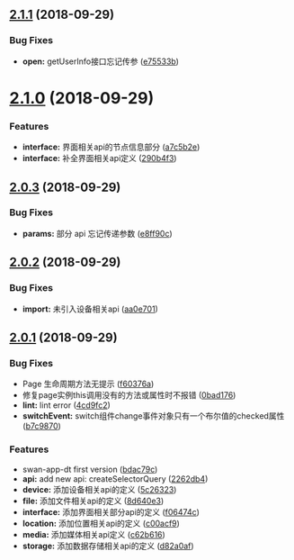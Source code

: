 <a name="2.1.1"></a>
## [2.1.1](https://github.com/moesuiga/swan-app-dt/compare/v2.1.0...v2.1.1) (2018-09-29)


### Bug Fixes

* **open:** getUserInfo接口忘记传参 ([e75533b](https://github.com/moesuiga/swan-app-dt/commit/e75533b))



<a name="2.1.0"></a>
# [2.1.0](https://github.com/moesuiga/swan-app-dt/compare/v2.0.3...v2.1.0) (2018-09-29)


### Features

* **interface:** 界面相关api的节点信息部分 ([a7c5b2e](https://github.com/moesuiga/swan-app-dt/commit/a7c5b2e))
* **interface:** 补全界面相关api定义 ([290b4f3](https://github.com/moesuiga/swan-app-dt/commit/290b4f3))



<a name="2.0.3"></a>
## [2.0.3](https://github.com/moesuiga/swan-app-dt/compare/v2.0.2...v2.0.3) (2018-09-29)


### Bug Fixes

* **params:** 部分 api 忘记传递参数 ([e8ff90c](https://github.com/moesuiga/swan-app-dt/commit/e8ff90c))



<a name="2.0.2"></a>
## [2.0.2](https://github.com/moesuiga/swan-app-dt/compare/v2.0.1...v2.0.2) (2018-09-29)


### Bug Fixes

* **import:** 未引入设备相关api ([aa0e701](https://github.com/moesuiga/swan-app-dt/commit/aa0e701))



<a name="2.0.1"></a>
## [2.0.1](https://github.com/moesuiga/swan-app-dt/compare/bdac79c...v2.0.1) (2018-09-29)


### Bug Fixes

* Page 生命周期方法无提示 ([f60376a](https://github.com/moesuiga/swan-app-dt/commit/f60376a))
* 修复page实例this调用没有的方法或属性时不报错 ([0bad176](https://github.com/moesuiga/swan-app-dt/commit/0bad176))
* **lint:** lint error ([4cd9fc2](https://github.com/moesuiga/swan-app-dt/commit/4cd9fc2))
* **switchEvent:** switch组件change事件对象只有一个布尔值的checked属性 ([b7c9870](https://github.com/moesuiga/swan-app-dt/commit/b7c9870))


### Features

* swan-app-dt first version ([bdac79c](https://github.com/moesuiga/swan-app-dt/commit/bdac79c))
* **api:** add new api: createSelectorQuery ([2262db4](https://github.com/moesuiga/swan-app-dt/commit/2262db4))
* **device:** 添加设备相关api的定义 ([5c26323](https://github.com/moesuiga/swan-app-dt/commit/5c26323))
* **file:** 添加文件相关api的定义 ([8d640e3](https://github.com/moesuiga/swan-app-dt/commit/8d640e3))
* **interface:** 添加界面相关部分api的定义 ([f06474c](https://github.com/moesuiga/swan-app-dt/commit/f06474c))
* **location:** 添加位置相关api的定义 ([c00acf9](https://github.com/moesuiga/swan-app-dt/commit/c00acf9))
* **media:** 添加媒体相关api定义 ([c62b616](https://github.com/moesuiga/swan-app-dt/commit/c62b616))
* **storage:** 添加数据存储相关api的定义 ([d82a0af](https://github.com/moesuiga/swan-app-dt/commit/d82a0af))



